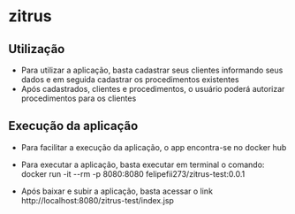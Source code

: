 # zitrus


## Utilização
* Para utilizar a aplicação, basta cadastrar seus clientes informando seus dados e em seguida cadastrar os procedimentos existentes
* Após cadastrados, clientes e procedimentos, o usuário poderá autorizar procedimentos para os clientes

## Execução da aplicação
* Para facilitar a execução da aplicação, o app encontra-se no docker hub
* Para executar a aplicação, basta executar em terminal o comando: 
docker run -it --rm -p 8080:8080 felipefii273/zitrus-test:0.0.1

* Após baixar e subir a aplicação, basta acessar o link http://localhost:8080/zitrus-test/index.jsp
